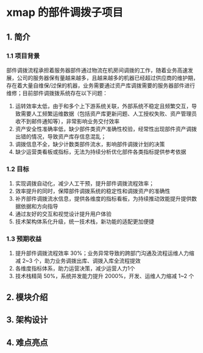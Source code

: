 # xmap 的部件调拨子项目

## 1. 简介

### 1.1 项目背景

部件调拨流程承担着服务器部件通过物流在机房间调拨的工作，随着业务高速发展，公司的服务器保有量越来越多，且越来越多的机器已经超过供应商的维护期，存在着大量自维保/过保的机器，业务需要通过资产库调拨需要的服务器部件进行维修；目前部件调拨拨系统存在以下问题：

1. 运转效率太低，由于和多个上下游系统关联，外部系统不稳定且频繁交互，导致需要人工频繁运维数据（包括资产库更新问题、人工授权失败、资产管理员收不到邮件通知等），非常影响业务交付效率
2. 资产安全性准确率低，缺少部件类资产准确性校验，经常性出现部件资产调拨出错的情况，导致资产库存信息混乱；
3. 调拨信息不全，缺少计数类部件流水，影响部件调拨计划的决策
4. 缺少运营类看板或指标，无法为持续分析优化部件各类指标提供参考依据

### 1.2 目标

1. 实现调拨自动化，减少人工干预，提升部件调拨流程效率；
2. 效率提升的同时，保障部件调拨系统的稳定性和调拨资产的准确性
3. 补齐部件调拨流水信息，提供各维度的指标看板，为持续推动效能提升提供数据依据和方向指导
4. 通过友好的交互和视觉设计提升用户体验
5. 技术架构体系化升级，统一技术栈，新功能的适配更加便捷

### 1.3 预期收益

1. 提升部件调拨流程效率 30%；业务异常导致的跨部门沟通及流程运维人力缩减 2~3 个，助力业务调拨出库、调拨入库全流程提效
2. 各维度指标体系，助力运营决策，减少运营人力1个
3. 技术栈精简 50%，系统并发能力提升 2000%，开发、运维人力缩减 1~2 个

## 2. 模块介绍

## 3. 架构设计

## 4. 难点亮点


